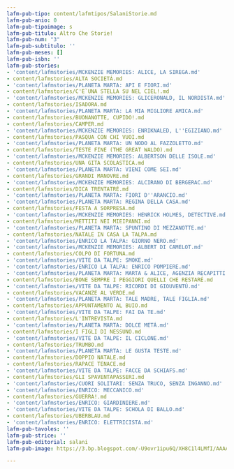 ```yaml
---
lafm-pub-tipo: content/lafmtipos/SalaniStorie.md
lafm-pub-anio: 0
lafm-pub-tipoimage: s
lafm-pub-titulo: Altro Che Storie!
lafm-pub-num: "3"
lafm-pub-subtitulo: ''
lafm-pub-meses: []
lafm-pub-isbn: ''
lafm-pub-stories:
- 'content/lafmstories/MCKENZIE MEMORIES: ALICE, LA SIREGA.md'
- content/lafmstories/ALTA SOCIETÁ.md
- 'content/lafmstories/PLANETA MARTA: API E FIORI.md'
- content/lafmstories/C'E`UNA STELLA SU NEL CIEL!.md
- 'content/lafmstories/MCKENZIE MEMORIES: GLICERONALD, IL NORDISTA.md'
- content/lafmstories/ISADORA.md
- 'content/lafmstories/PLANETA MARTA: LA MIA MIGLIORE AMICA.md'
- content/lafmstories/BUONANOTTE, CUPIDO!.md
- content/lafmstories/CAMPER.md
- 'content/lafmstories/MCKENZIE MEMORIES: ENRIKNALED, L''EGIZIANO.md'
- content/lafmstories/PASQUA CON CHI VUOI.md
- 'content/lafmstories/PLANETA MARTA: UN NODO AL FAZZOLETTO.md'
- content/lafmstories/TESTE FINE (THE GREAT WALDO).md
- 'content/lafmstories/MCKENZIE MEMORIES: ALBERTSON DELLE ISOLE.md'
- content/lafmstories/UNA GITA SCOLASTICA.md
- 'content/lafmstories/PLANETA MARTA: VIENI COME SEI.md'
- content/lafmstories/GRANDI MANOVRE.md
- 'content/lafmstories/MCKENZIE MEMORIES: ALCIRANO DI BERGERAC.md'
- content/lafmstories/DICA TRENTATRÉ.md
- 'content/lafmstories/PLANETA MARTA: FIORI D''ARANCIO.md'
- 'content/lafmstories/PLANETA MARTA: REGINA DELLA CASA.md'
- content/lafmstories/FESTA A SORPRESA.md
- 'content/lafmstories/MCKENZIE MEMORIES: HENRICK HOLMES, DETECTIVE.md'
- content/lafmstories/METTITI NEI MIEIPANNI.md
- 'content/lafmstories/PLANETA MARTA: SPUNTINO DI MEZZANOTTE.md'
- content/lafmstories/NATALE IN CASA LA TALPA.md
- 'content/lafmstories/ENRICO LA TALPA: GIORNO NERO.md'
- 'content/lafmstories/MCKENZIE MEMORIES: ALBERT DI CAMELOT.md'
- content/lafmstories/COLPO DI FORTUNA.md
- 'content/lafmstories/VITE DA TALPE: SMOKE.md'
- 'content/lafmstories/ENRICO LA TALPA: ENRICO POMPIERE.md'
- 'content/lafmstories/PLANETA MARTA: MARTA & ALICE, AGENZIA RECAPITTI.md'
- content/lafmstories/BONE SEMPRE I PEGGIORI QUELLI CHE RESTARÉ.md
- 'content/lafmstories/VITE DA TALPE: RICORDI DI GIOUVENTÚ.md'
- content/lafmstories/VACANZE AL VERDE.md
- 'content/lafmstories/PLANETA MARTA: TALE MADRE, TALE FIGLIA.md'
- content/lafmstories/APPUNTAMENTO AL BUIO.md
- 'content/lafmstories/VITE DA TALPE: FAI DA TE.md'
- content/lafmstories/L'INTREVISTA.md
- 'content/lafmstories/PLANETA MARTA: DOLCE METÁ.md'
- content/lafmstories/I FIGLI DI NESSUNO.md
- 'content/lafmstories/VITE DA TALPE: IL CICLONE.md'
- content/lafmstories/TRUMBO.md
- 'content/lafmstories/PLANETA MARTA: LE GUSTA TESTE.md'
- content/lafmstories/DOPPIO NATALE.md
- content/lafmstories/RAPACE TENACE.md
- 'content/lafmstories/VITE DA TALPE: FACCE DA SCHIAFS.md'
- content/lafmstories/GLI SPAVENTAPASSERI.md
- 'content/lafmstories/CUORI SOLITARI: SENZA TRUCO, SENZA INGANNO.md'
- 'content/lafmstories/ENRICO: MECCANICO.md'
- content/lafmstories/GUERRA!.md
- 'content/lafmstories/ENRICO: GIARDINIERE.md'
- 'content/lafmstories/VITE DA TALPE: SCHOLA DI BALLO.md'
- content/lafmstories/UBERBLAU.md
- 'content/lafmstories/ENRICO: ELETTRICISTA.md'
lafm-pub-tavoles: ''
lafm-pub-strice: ''
lafm-pub-editorial: salani
lafm-pub-image: https://3.bp.blogspot.com/-U9ovr1ipu6Q/XH8C1l4LMfI/AAAAAAAAQUQ/TWxcw7fFddowtWDu3yoR_f9mtQhcvLMUwCLcBGAs/s1600/AltroCheStorie.jpg

---
```

